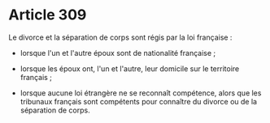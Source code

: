 # Article 309

Le divorce et la séparation de corps sont régis par la loi française :

- lorsque l'un et l'autre époux sont de nationalité française ;

- lorsque les époux ont, l'un et l'autre, leur domicile sur le territoire français ;

- lorsque aucune loi étrangère ne se reconnaît compétence, alors que les tribunaux français sont compétents pour connaître du divorce ou de la séparation de corps.

